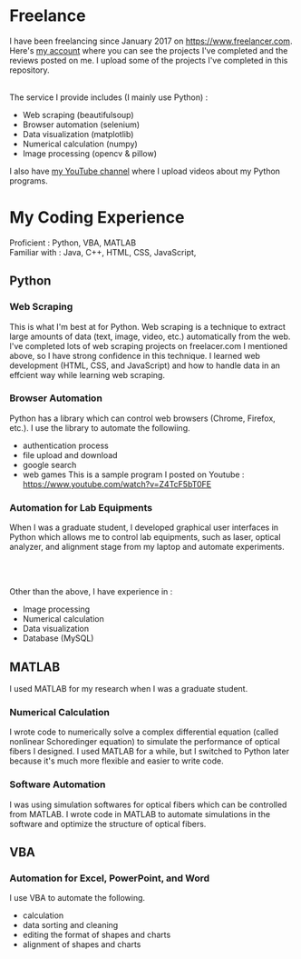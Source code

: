 # Freelance

I have been freelancing since January 2017 on https://www.freelancer.com. Here's [my account](https://www.freelancer.com/u/harupy#/) where you can see the projects I've completed and the reviews posted on me. I upload some of the projects I've completed in this repository.<br>
<br>

The service I provide includes (I mainly use Python) :
- Web scraping (beautifulsoup)
- Browser automation (selenium)
- Data visualization (matplotlib)
- Numerical calculation (numpy)
- Image processing (opencv & pillow)

I also have [my YouTube channel](https://www.youtube.com/channel/UCJlw4oNDThhfdeiE57qLQuQ) where I upload videos about my Python programs.

# My Coding Experience

Proficient : Python, VBA, MATLAB <br>
Familiar with : Java, C++, HTML, CSS, JavaScript,

## Python
### Web Scraping
This is what I'm best at for Python. Web scraping is a technique to extract large amounts of data (text, image, video, etc.) automatically from the web. I've completed lots of web scraping projects on freelacer.com I mentioned above, so I have strong confidence in this technique. I learned web development (HTML, CSS, and JavaScript) and how to handle data in an effcient way while learning web scraping.

### Browser Automation
Python has a library which can control web browsers (Chrome, Firefox, etc.). I use the library to automate the followiing.
- authentication process
- file upload and download
- google search
- web games
This is a sample program I posted on Youtube : <br>
https://www.youtube.com/watch?v=Z4TcF5bT0FE

### Automation for Lab Equipments
When I was a graduate student, I developed graphical user interfaces in Python which allows me to control lab equipments, such as laser, optical analyzer, and alignment stage from my laptop and automate experiments.

<br>
<br>

Other than the above, I have experience in :
- Image processing
- Numerical calculation
- Data visualization
- Database (MySQL)

## MATLAB
I used MATLAB for my research when I was a graduate student.

### Numerical Calculation
I wrote code to numerically solve a complex differential equation (called nonlinear Schoredinger equation) to simulate the performance of optical fibers I designed. I used MATLAB for a while, but I switched to Python later because it's much more flexible and easier to write code.

### Software Automation
I was using simulation softwares for optical fibers which can be controlled from MATLAB. I wrote code in MATLAB to automate simulations in the software and optimize the structure of optical fibers.

## VBA
### Automation for Excel, PowerPoint, and Word
I use VBA to automate the following.
- calculation
- data sorting and cleaning
- editing the format of shapes and charts
- alignment of shapes and charts
